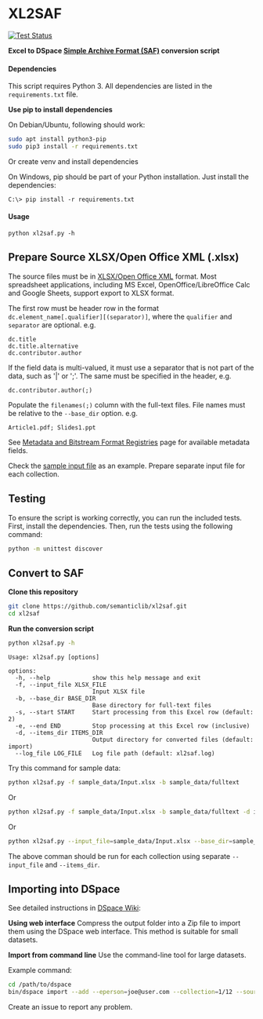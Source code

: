 # XL2SAF

[![Test Status](https://github.com/semanticlib/xl2saf/actions/workflows/test.yml/badge.svg)](https://github.com/semanticlib/xl2saf/actions/workflows/test.yml)

**Excel to DSpace [Simple Archive Format (SAF)](https://wiki.lyrasis.org/pages/viewpage.action?pageId=104566653) conversion script**

#### Dependencies
This script requires Python 3. All dependencies are listed in the `requirements.txt` file.

**Use pip to install dependencies**

On Debian/Ubuntu, following should work:
```bash
sudo apt install python3-pip
sudo pip3 install -r requirements.txt
```
Or create venv and install dependencies

On Windows, pip should be part of your Python installation. Just install the dependencies:
```shell
C:\> pip install -r requirements.txt
```

#### Usage
```shell
python xl2saf.py -h
```

## Prepare Source XLSX/Open Office XML (.xlsx)
The source files must be in [XLSX/Open Office XML](https://www.loc.gov/preservation/digital/formats/fdd/fdd000398.shtml) format. Most spreadsheet applications, including MS Excel, OpenOffice/LibreOffice Calc and Google Sheets, support export to XLSX format.

The first row must be header row in the format `dc.element_name[.qualifier][(separator)]`, where the `qualifier` and `separator` are optional. e.g.
```
dc.title
dc.title.alternative
dc.contributor.author
```

If the field data is multi-valued, it must use a separator that is not part of the data, such as '|' or ';'. The same must be specified in the header, e.g.
```
dc.contributor.author(;)
```

Populate the `filenames(;)` column with the full-text files. File names must be relative to the `--base_dir` option. e.g.
```
Article1.pdf; Slides1.ppt
```

See [Metadata and Bitstream Format Registries](https://wiki.lyrasis.org/display/DSDOC7x/Metadata+and+Bitstream+Format+Registries) page for available metadata fields.

Check the [sample input file](./sample_data/Input.xlsx) as an example. Prepare separate input file for each collection.

## Testing

To ensure the script is working correctly, you can run the included tests. First, install the dependencies. Then, run the tests using the following command:

```bash
python -m unittest discover
```

## Convert to SAF

**Clone this repository**
```bash
git clone https://github.com/semanticlib/xl2saf.git
cd xl2saf
```

**Run the conversion script**
```bash
python xl2saf.py -h
```
```
Usage: xl2saf.py [options]

options:
  -h, --help            show this help message and exit
  -f, --input_file XLSX_FILE
                        Input XLSX file
  -b, --base_dir BASE_DIR
                        Base directory for full-text files
  -s, --start START     Start processing from this Excel row (default: 2)
  -e, --end END         Stop processing at this Excel row (inclusive)
  -d, --items_dir ITEMS_DIR
                        Output directory for converted files (default: import)
  --log_file LOG_FILE   Log file path (default: xl2saf.log)

```

Try this command for sample data:
```bash
python xl2saf.py -f sample_data/Input.xlsx -b sample_data/fulltext
```
Or
```bash
python xl2saf.py -f sample_data/Input.xlsx -b sample_data/fulltext -d items_import -s 2 -e 10
```
Or
```bash
python xl2saf.py --input_file=sample_data/Input.xlsx --base_dir=sample_data/fulltext --items_dir=items_import --start=2 --end=10
```

The above comman should be run for each collection using separate `--input_file` and `--items_dir`.

## Importing into DSpace
See detailed instructions in [DSpace Wiki](https://wiki.lyrasis.org/pages/viewpage.action?pageId=104566653):

**Using web interface**
Compress the output folder into a Zip file to import them using the DSpace web interface. This method is suitable for small datasets.

**Import from command line**
Use the command-line tool for large datasets.

Example command:
```bash
cd /path/to/dspace
bin/dspace import --add --eperson=joe@user.com --collection=1/12 --source=items_import --mapfile=mapfile
```

Create an issue to report any problem.
